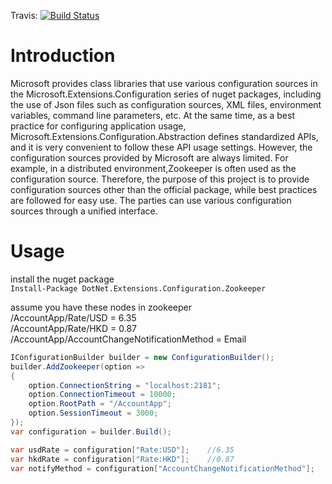 Travis: [![Build Status](https://travis-ci.org/yuniansheng/Configuration.svg?branch=master)](https://travis-ci.org/yuniansheng/Configuration)

# Introduction

Microsoft provides class libraries that use various configuration sources in the Microsoft.Extensions.Configuration series of nuget packages, including the use of Json files such as configuration sources, XML files, environment variables, command line parameters, etc. At the same time, as a best practice for configuring application usage, Microsoft.Extensions.Configuration.Abstraction defines standardized APIs, and it is very convenient to follow these API usage settings. However, the configuration sources provided by Microsoft are always limited. For example, in a distributed environment,Zookeeper is often used as the configuration source. Therefore, the purpose of this project is to provide configuration sources other than the official package, while best practices are followed for easy use. The parties can use various configuration sources through a unified interface.

# Usage
install the nuget package  
```Install-Package DotNet.Extensions.Configuration.Zookeeper```

assume you have these nodes in zookeeper  
/AccountApp/Rate/USD = 6.35  
/AccountApp/Rate/HKD = 0.87  
/AccountApp/AccountChangeNotificationMethod = Email  

```C#
IConfigurationBuilder builder = new ConfigurationBuilder();
builder.AddZookeeper(option =>
{
    option.ConnectionString = "localhost:2181";
    option.ConnectionTimeout = 10000;
    option.RootPath = "/AccountApp";
    option.SessionTimeout = 3000;
});
var configuration = builder.Build();

var usdRate = configuration["Rate:USD"];    //6.35
var hkdRate = configuration["Rate:HKD"];    //0.87
var notifyMethod = configuration["AccountChangeNotificationMethod"];    //Email
```
